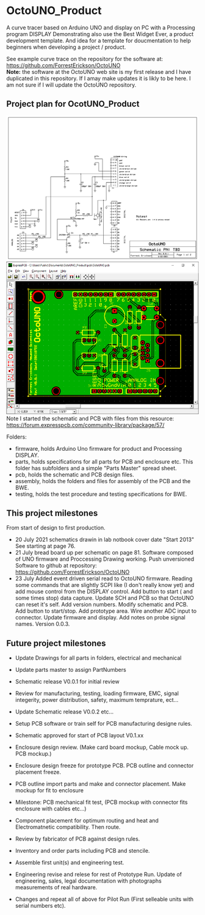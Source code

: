 # OctoUNO_Product
A curve tracer based on Arduino UNO and display on PC with a Processing program DISPLAY
Demonstrating also use the Best Widget Ever, a product development template. And idea for a template for doucmentation to help beginners when developing a project / product.

See example curve trace on the repository for the software at: https://github.com/ForrestErickson/OctoUNO  
**Note:** the software at the OctoUNO web site is my first release and I have duplicated in this repository. If I amay make updates it is likly to be here. I am not sure if I will update the OctoUNO repository.

## Project plan for OcotUNO_Product
![Schematic OctoUNO](/pcb/Schematic20210722_1633.png)
![PCB OctoUNO](/pcb/PCBScreenShot.png)  
Note I started the schematic and PCB with files from this resource: https://forum.expresspcb.com/community-library/package/57/


Folders:  
- firmware, holds Arduino Uno firmware for product and Processing DISPLAY.
- parts, holds specifications for all parts for PCB and enclosure etc. This folder has subfolders and a simple "Parts Master" spread sheet.
- pcb, holds the schematic and PCB design files.
- assembly, holds the folders and files for assembly of the PCB and the BWE.
- testing, holds the test procedure and testing specifications for BWE.

## This project milestones
From start of design to first production.
- 20 July 2021 schematics drawin in lab notbook cover date "Start 2013" See starting at page 76.
- 21 July bread board up per schematic on page 81. Software composed of UNO firmware and Proccessing Drawing working. Push unversioned Software to github at repository: https://github.com/ForrestErickson/OctoUNO
- 23 July Added event driven serial read to OctoUNO firmware. Reading some commands that are slightly SCPI like (I don't really know yet) and add mouse control from the DISPLAY control. Add button to start ( and some times stop) data capture. Update SCH and PCB so that OctoUNO can reset it's self. Add version numbers. Modify schematic and PCB. Add button to start/stop. Add prototype area. Wire another ADC input to connector. Update firmware and display. Add notes on probe signal names. Version 0.0.3.

## Future project milestones
 
- Update Drawings for all parts in folders, electrical and mechanical 
- Update parts master to assign PartNumbers
- Schematic release V0.0.1 for initial review
- Review for manufacturing, testing, loading firmware, EMC, signal integerity, power distribution, safety, maximum temprature, ect...
- Update Schematic release V0.0.2 etc...
- Setup PCB software or train self for PCB manufacturing designe rules.

- Schematic approved for start of PCB layout V0.1.xx 
- Enclosure design review. (Make card board mockup, Cable mock up. PCB mockup.) 
- Enclosure design freeze for prototype PCB. PCB outline and connector placement freeze.
- PCB outline import parts and make and connector placement. Make mockup for fit to enclosure
- Milestone: PCB mechanical fit test, (PCB mockup with connector fits enclosure with cables etc...)
- Component placement for optimum routing and heat and Electromatnetic compatibility.  Then route.
- Review by fabricator of PCB against design rules.
- Inventory and order parts including PCB and stencile.
- Assemble first unit(s) and engineering test.
- Engineering revise and relese for rest of Prototype Run. Update of engineering, sales, legal documentation with photographs measurements of real hardware.
- Changes and repeat all of above for Pilot Run (First selleable units with serial numbers etc).



